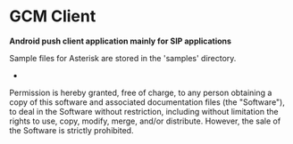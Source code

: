 ﻿GCM Client
==========
**Android push client application mainly for SIP applications**

Sample files for Asterisk are stored in the 'samples' directory.

-
Permission is hereby granted, free of charge, to any person obtaining a copy of this software and associated documentation files (the "Software"), to deal in the Software without restriction, including without limitation the rights to use, copy, modify, merge, and/or distribute. However, the sale of the Software is strictly prohibited.
